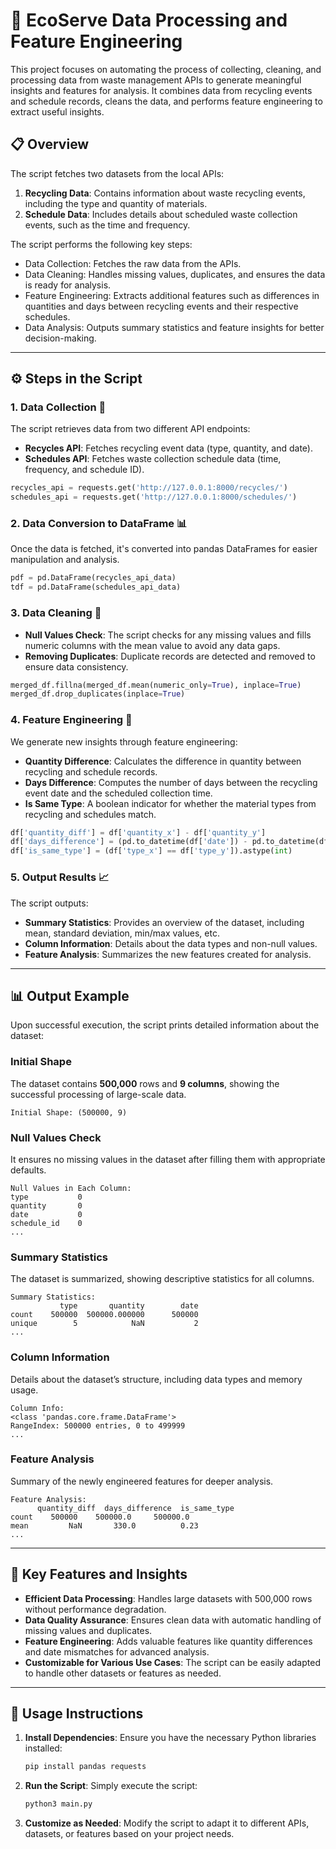 # 🌿 **EcoServe Data Processing and Feature Engineering**

This project focuses on automating the process of collecting, cleaning, and processing data from waste management APIs to generate meaningful insights and features for analysis. It combines data from recycling events and schedule records, cleans the data, and performs feature engineering to extract useful insights.

## 📋 **Overview**

The script fetches two datasets from the local APIs:
1. **Recycling Data**: Contains information about waste recycling events, including the type and quantity of materials.
2. **Schedule Data**: Includes details about scheduled waste collection events, such as the time and frequency.

The script performs the following key steps:
- Data Collection: Fetches the raw data from the APIs.
- Data Cleaning: Handles missing values, duplicates, and ensures the data is ready for analysis.
- Feature Engineering: Extracts additional features such as differences in quantities and days between recycling events and their respective schedules.
- Data Analysis: Outputs summary statistics and feature insights for better decision-making.

---

## ⚙️ **Steps in the Script**

### 1. **Data Collection** 📡
The script retrieves data from two different API endpoints:
- **Recycles API**: Fetches recycling event data (type, quantity, and date).
- **Schedules API**: Fetches waste collection schedule data (time, frequency, and schedule ID).

```python
recycles_api = requests.get('http://127.0.0.1:8000/recycles/')
schedules_api = requests.get('http://127.0.0.1:8000/schedules/')
```

### 2. **Data Conversion to DataFrame** 📊
Once the data is fetched, it's converted into pandas DataFrames for easier manipulation and analysis.

```python
pdf = pd.DataFrame(recycles_api_data)
tdf = pd.DataFrame(schedules_api_data)
```

### 3. **Data Cleaning** 🧹
- **Null Values Check**: The script checks for any missing values and fills numeric columns with the mean value to avoid any data gaps.
- **Removing Duplicates**: Duplicate records are detected and removed to ensure data consistency.

```python
merged_df.fillna(merged_df.mean(numeric_only=True), inplace=True)
merged_df.drop_duplicates(inplace=True)
```

### 4. **Feature Engineering** 🔧
We generate new insights through feature engineering:
- **Quantity Difference**: Calculates the difference in quantity between recycling and schedule records.
- **Days Difference**: Computes the number of days between the recycling event date and the scheduled collection time.
- **Is Same Type**: A boolean indicator for whether the material types from recycling and schedules match.

```python
df['quantity_diff'] = df['quantity_x'] - df['quantity_y']
df['days_difference'] = (pd.to_datetime(df['date']) - pd.to_datetime(df['time'])).dt.days
df['is_same_type'] = (df['type_x'] == df['type_y']).astype(int)
```

### 5. **Output Results** 📈
The script outputs:
- **Summary Statistics**: Provides an overview of the dataset, including mean, standard deviation, min/max values, etc.
- **Column Information**: Details about the data types and non-null values.
- **Feature Analysis**: Summarizes the new features created for analysis.

---

## 📊 **Output Example**

Upon successful execution, the script prints detailed information about the dataset:

### Initial Shape
The dataset contains **500,000** rows and **9 columns**, showing the successful processing of large-scale data.

```
Initial Shape: (500000, 9)
```

### Null Values Check
It ensures no missing values in the dataset after filling them with appropriate defaults.

```
Null Values in Each Column:
type           0
quantity       0
date           0
schedule_id    0
...
```

### Summary Statistics
The dataset is summarized, showing descriptive statistics for all columns.

```
Summary Statistics:
           type       quantity        date
count    500000  500000.000000      500000
unique        5            NaN           2
...
```

### Column Information
Details about the dataset’s structure, including data types and memory usage.

```
Column Info:
<class 'pandas.core.frame.DataFrame'>
RangeIndex: 500000 entries, 0 to 499999
...
```

### Feature Analysis
Summary of the newly engineered features for deeper analysis.

```
Feature Analysis:
      quantity_diff  days_difference  is_same_type
count    500000    500000.0     500000.0
mean         NaN       330.0          0.23
...
```

---

## 🚀 **Key Features and Insights**

- **Efficient Data Processing**: Handles large datasets with 500,000 rows without performance degradation.
- **Data Quality Assurance**: Ensures clean data with automatic handling of missing values and duplicates.
- **Feature Engineering**: Adds valuable features like quantity differences and date mismatches for advanced analysis.
- **Customizable for Various Use Cases**: The script can be easily adapted to handle other datasets or features as needed.

---

## 📝 **Usage Instructions**

1. **Install Dependencies**:
   Ensure you have the necessary Python libraries installed:
   ```bash
   pip install pandas requests
   ```

2. **Run the Script**:
   Simply execute the script:
   ```bash
   python3 main.py
   ```

3. **Customize as Needed**:
   Modify the script to adapt it to different APIs, datasets, or features based on your project needs.